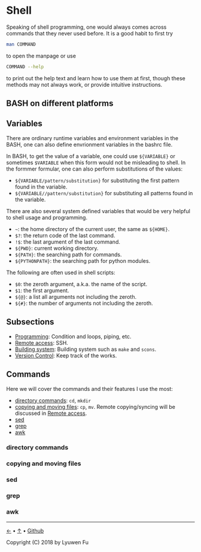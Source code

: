 # Shell

Speaking of shell programming, one would always comes across commands that they never used before.
It is a good habit to first try
```bash
man COMMAND
```
to open the manpage or use
```bash
COMMAND --help
```
to print out the help text and learn how to use them at first, though these methods may not always work, or provide intuitive instructions.


## BASH on different platforms


## Variables

There are ordinary runtime variables and environment variables in the BASH, one can also define envrionment variables in the bashrc file.

In BASH, to get the value of a variable, one could use `${VARIABLE}` or sometimes `$VARIABLE` when this form would not be misleading to shell. In the formmer formular, one can also perform substitutions of the values: 

* `${VARIABLE/pattern/substitution}` for substituting the first pattern found in the variable.
* `${VARIABLE//pattern/substitution}` for substituting all patterns found in the variable.

There are also several system defined variables that would be very helpful to shell usage and programming.

* `~`: the home directory of the current user, the same as `${HOME}`.
* `$?`: the return code of the last command.
* `!$`: the last argument of the last command.
* `${PWD}`: current working directory.
* `${PATH}`: the searching path for commands.
* `${PYTHONPATH}`: the searching path for python modules.

The following are often used in shell scripts:

* `$0`: the zeroth argument, a.k.a. the name of the script.
* `$1`: the first argument.
* `${@}`: a list all arguments not including the zeroth.
* `${#}`: the number of arguments not including the zeroth.

## Subsections

* [Programming](programming.md): Condition and loops, piping, etc.
* [Remote access](remote_access.md): SSH.
* [Building system](build_system.md): Building system such as `make` and `scons`.
* [Version Control](version_control.md): Keep track of the works.

## Commands

Here we will cover the commands and their features I use the most:

* [directory commands](#directory-commands): `cd`, `mkdir`
* [copying and moving files](#copying-and-moving-files): 
    `cp`, `mv`. Remote copying/syncing will be discussed in [Remote access](remote_access.md).
* [sed](#sed)
* [grep](#grep)
* [awk](#awk)


### directory commands

### copying and moving files

### sed

### grep

### awk



---
[←](../README.md) • [↑](#shell-programmins) • [Github](https://github.com/lyuwen/terminal_guide)

Copyright (C) 2018 by Lyuwen Fu
